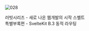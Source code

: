 ![028](https://github.com/user-attachments/assets/6437f7a0-affc-4c54-a2dd-e6dad3d4e556)

러빗시리즈 - 새로 나온 웹개발의 시작 스벨트<br>
특별부록편 - SvelteKit
B.3 동적 라우팅
